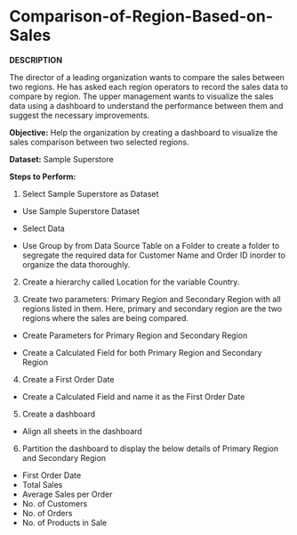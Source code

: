 # Comparison-of-Region-Based-on-Sales

<b>DESCRIPTION</b>

The director of a leading organization wants to compare the sales between two regions. He has asked each region operators to record the sales data to compare by region. The upper management wants to visualize the sales data using a dashboard to understand the performance between them and suggest the necessary improvements.

<b>Objective:</b> Help the organization by creating a dashboard to visualize the sales comparison between two selected regions.

<b>Dataset:</b> Sample Superstore

<b>Steps to Perform:</b>

1. Select Sample Superstore as Dataset  

  - Use Sample Superstore Dataset

  - Select Data

  - Use Group by from Data Source Table on a Folder to create a folder to segregate the required data for Customer Name and Order ID inorder to organize the data thoroughly.

2. Create a hierarchy called Location for the variable Country. 

3. Create two parameters: Primary Region and Secondary Region with all regions listed in them. Here, primary and secondary region are the two regions where the sales are being compared.

  - Create Parameters for Primary Region and Secondary Region
  
  - Create a Calculated Field for both Primary Region and Secondary Region
 
4. Create a First Order Date
  
  - Create a Calculated Field and name it as the First Order Date
  
5. Create a dashboard

  - Align all sheets in the dashboard
  
6. Partition the dashboard to display the below details of Primary Region and Secondary Region

  - First Order Date
  - Total Sales
  - Average Sales per Order
  - No. of Customers
  - No. of Orders
  - No. of Products in Sale
 
